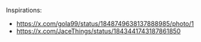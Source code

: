 Inspirations:

- https://x.com/gola99/status/1848749638137888985/photo/1
- https://x.com/JaceThings/status/1843441743187861850
